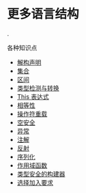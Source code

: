 # 更多语言结构

.

各种知识点

- [解构声明](multi-declarations.md)
- [集合](collections.md)
- [区间](ranges.md)
- [类型检测与转换](typecasts.md)
- [This 表达式](this-expressions.md)
- [相等性](equality.md)
- [操作符重载](operator-overloading.md)
- [空安全](null-safety.md)
- [异常](exceptions.md)
- [注解](annotations.md)
- [反射](reflection.md)
- [序列化](serialization.md)
- [作用域函数](scope-functions.md)
- [类型安全的构建器](type-safe-builders.md)
- [选择加入要求](opt-in-requirements.md)
